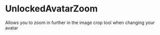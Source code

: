 # UnlockedAvatarZoom

Allows you to zoom in further in the image crop tool when changing your avatar
